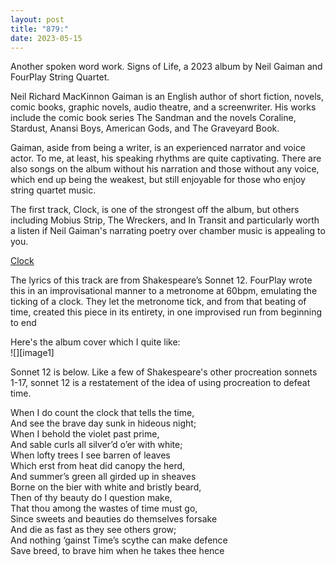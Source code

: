 ```yaml
---
layout: post
title: "879:"
date: 2023-05-15
---
```


Another spoken word work. Signs of Life, a 2023 album by Neil Gaiman and FourPlay String Quartet.

Neil Richard MacKinnon Gaiman is an English author of short fiction, novels, comic books, graphic novels, audio theatre, and a screenwriter. His works include the comic book series The Sandman and the novels Coraline, Stardust, Anansi Boys, American Gods, and The Graveyard Book.

Gaiman, aside from being a writer, is an experienced narrator and voice actor. To me, at least, his speaking rhythms are quite captivating. There are also songs on the album without his narration and those without any voice, which end up being the weakest, but still enjoyable for those who enjoy string quartet music.

The first track, Clock, is one of the strongest off the album, but others including Mobius Strip, The Wreckers, and In Transit and particularly worth a listen if Neil Gaiman's narrating poetry over chamber music is appealing to you.

[Clock](https://youtu.be/tHbW-vxkj38)

The lyrics of this track are from Shakespeare’s Sonnet 12\. FourPlay wrote this in an improvisational manner to a metronome at 60bpm, emulating the ticking of a clock. They let the metronome tick, and from that beating of time, created this piece in its entirety, in one improvised run from beginning to end

Here's the album cover which I quite like:  
![][image1]

Sonnet 12 is below. Like a few of Shakespeare's other procreation sonnets 1-17, sonnet 12 is a restatement of the idea of using procreation to defeat time.

When I do count the clock that tells the time,  
And see the brave day sunk in hideous night;  
When I behold the violet past prime,  
And sable curls all silver’d o’er with white;  
When lofty trees I see barren of leaves  
Which erst from heat did canopy the herd,  
And summer’s green all girded up in sheaves  
Borne on the bier with white and bristly beard,  
Then of thy beauty do I question make,  
That thou among the wastes of time must go,  
Since sweets and beauties do themselves forsake  
And die as fast as they see others grow;  
   And nothing ‘gainst Time’s scythe can make defence  
   Save breed, to brave him when he takes thee hence
